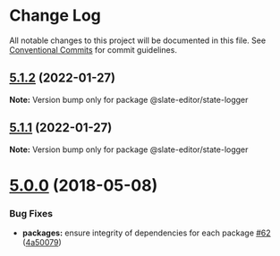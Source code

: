 # Change Log

All notable changes to this project will be documented in this file.
See [Conventional Commits](https://conventionalcommits.org) for commit guidelines.

<a name="5.1.2"></a>
## [5.1.2](https://github.com/nossas/slate-editor/compare/v5.1.0...v5.1.2) (2022-01-27)




**Note:** Version bump only for package @slate-editor/state-logger

<a name="5.1.1"></a>
## [5.1.1](https://github.com/nossas/slate-editor/compare/v5.1.0...v5.1.1) (2022-01-27)




**Note:** Version bump only for package @slate-editor/state-logger

<a name="5.0.0"></a>
# [5.0.0](https://github.com/nossas/slate-editor/compare/v4.0.1...v5.0.0) (2018-05-08)


### Bug Fixes

* **packages:** ensure integrity of dependencies for each package [#62](https://github.com/nossas/slate-editor/issues/62) ([4a50079](https://github.com/nossas/slate-editor/commit/4a50079))
